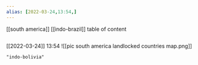 ```yaml
---
alias: [2022-03-24,13:54,]
---
```

[[south america]] [[indo-brazil]]
table of content
```toc
```

[[2022-03-24]] 13:54
![[pic south america landlocked countries map.png]]
```query
"indo-bolivia"
```